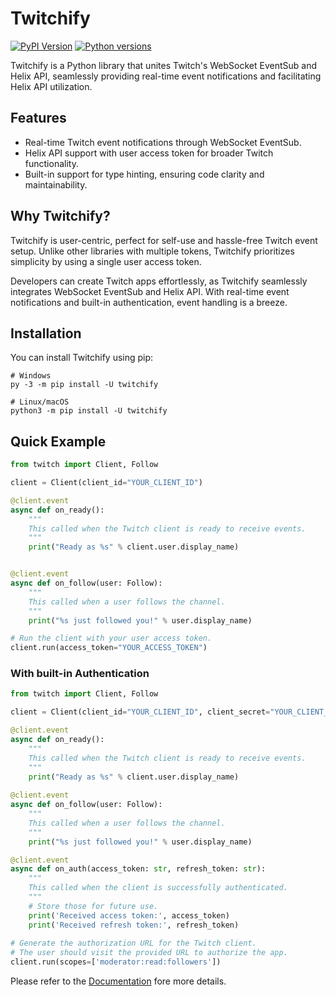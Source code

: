 # Twitchify 

[![PyPI Version](https://img.shields.io/pypi/v/twitchify)](https://pypi.org/project/twitchify)
[![Python versions](https://img.shields.io/pypi/pyversions/twitchify)](https://pypi.org/project/twitchify)

Twitchify is a Python library that unites Twitch's WebSocket EventSub and Helix API, seamlessly providing real-time event notifications and facilitating Helix API utilization.



## Features

- Real-time Twitch event notifications through WebSocket EventSub.
- Helix API support with user access token for broader Twitch functionality.
- Built-in support for type hinting, ensuring code clarity and maintainability.

## Why Twitchify?

Twitchify is user-centric, perfect for self-use and hassle-free Twitch event setup.
Unlike other libraries with multiple tokens,
Twitchify prioritizes simplicity by using a single user access token.

Developers can create Twitch apps effortlessly, as Twitchify seamlessly integrates WebSocket EventSub
and Helix API. With real-time event notifications and built-in authentication, event handling is a breeze.

## Installation
You can install Twitchify using pip:

```shell
# Windows
py -3 -m pip install -U twitchify

# Linux/macOS
python3 -m pip install -U twitchify
```

## Quick Example
```python
from twitch import Client, Follow

client = Client(client_id="YOUR_CLIENT_ID")

@client.event
async def on_ready():
    """
    This called when the Twitch client is ready to receive events.
    """
    print("Ready as %s" % client.user.display_name)


@client.event
async def on_follow(user: Follow):
    """
    This called when a user follows the channel.
    """
    print("%s just followed you!" % user.display_name)

# Run the client with your user access token.
client.run(access_token="YOUR_ACCESS_TOKEN")
```

### With built-in Authentication

```python
from twitch import Client, Follow

client = Client(client_id="YOUR_CLIENT_ID", client_secret="YOUR_CLIENT_SECRET")

@client.event
async def on_ready():
    """
    This called when the Twitch client is ready to receive events.
    """
    print("Ready as %s" % client.user.display_name)
    
@client.event
async def on_follow(user: Follow):
    """
    This called when a user follows the channel.
    """
    print("%s just followed you!" % user.display_name)

@client.event
async def on_auth(access_token: str, refresh_token: str):
    """
    This called when the client is successfully authenticated.
    """
    # Store those for future use.
    print('Received access token:', access_token)
    print('Received refresh token:', refresh_token)
    
# Generate the authorization URL for the Twitch client.
# The user should visit the provided URL to authorize the app.
client.run(scopes=['moderator:read:followers'])
```

Please refer to the [Documentation](https://twitchify.readthedocs.io/en/latest/) fore more details.
